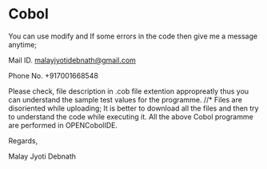 # Cobol

You can use modify and If some errors in the code then give me a message anytime;                                                              

Mail ID. malayjyotidebnath@gmail.com                                                                

Phone No. +917001668548
                                                                                                                                  
                                                                                                                                  
Please check, file description in .cob file extention appropreatly thus you can understand the sample test values for the programme. 
//* Files are disoriented while uploading; It is better to download all the files and then try to understand the code while executing it.
All the above Cobol programme are performed in OPENCobolIDE.                                                                             

Regards,                                                                                                                              

Malay Jyoti Debnath
